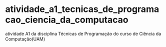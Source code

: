 # atividade_a1_tecnicas_de_programacao_ciencia_da_computacao
 atividade A1 da disciplina Técnicas de Programação do curso de Ciência da Computação(UAM)
